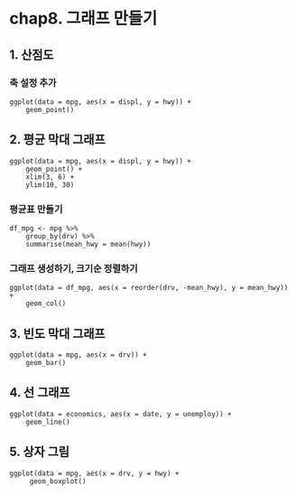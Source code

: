 # chap8. 그래프 만들기

## 1. 산점도

### 축 설정 추가
    ggplot(data = mpg, aes(x = displ, y = hwy)) +
        geom_point()

## 2. 평균 막대 그래프
    ggplot(data = mpg, aes(x = displ, y = hwy)) +
        geom_point() +
        xlim(3, 6) +
        ylim(10, 30)

### 평균표 만들기
    df_mpg <- mpg %>%
        group_by(drv) %>%
        summarise(mean_hwy = mean(hwy))

### 그래프 생성하기, 크기순 정렬하기
    ggplot(data = df_mpg, aes(x = reorder(drv, -mean_hwy), y = mean_hwy)) + 
        geom_col()

## 3. 빈도 막대 그래프
    ggplot(data = mpg, aes(x = drv)) + 
        geom_bar()

## 4. 선 그래프
    ggplot(data = economics, aes(x = date, y = unemploy)) +
        geom_line()

## 5. 상자 그림
    ggplot(data = mpg, aes(x = drv, y = hwy) +
         geom_boxplot()